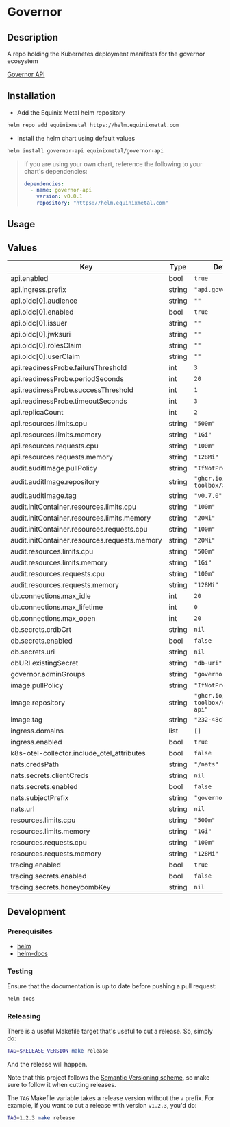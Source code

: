 # Governor

## Description

A repo holding the Kubernetes deployment manifests for the governor ecosystem

[Governor API](https://github.com/metal-toolbox/governor-api)

## Installation

* Add the Equinix Metal helm repository

```bash
helm repo add equinixmetal https://helm.equinixmetal.com
```

* Install the helm chart using default values

```bash
helm install governor-api equinixmetal/governor-api
```

> If you are using your own chart, reference the following to your chart's dependencies:
> ```yaml
> dependencies:
>   - name: governor-api
>     version: v0.0.1
>     repository: "https://helm.equinixmetal.com"
> ```

## Usage

## Values

| Key | Type | Default | Description |
|-----|------|---------|-------------|
| api.enabled | bool | `true` |  |
| api.ingress.prefix | string | `"api.governor"` |  |
| api.oidc[0].audience | string | `""` |  |
| api.oidc[0].enabled | bool | `true` |  |
| api.oidc[0].issuer | string | `""` |  |
| api.oidc[0].jwksuri | string | `""` |  |
| api.oidc[0].rolesClaim | string | `""` |  |
| api.oidc[0].userClaim | string | `""` |  |
| api.readinessProbe.failureThreshold | int | `3` |  |
| api.readinessProbe.periodSeconds | int | `20` |  |
| api.readinessProbe.successThreshold | int | `1` |  |
| api.readinessProbe.timeoutSeconds | int | `3` |  |
| api.replicaCount | int | `2` |  |
| api.resources.limits.cpu | string | `"500m"` |  |
| api.resources.limits.memory | string | `"1Gi"` |  |
| api.resources.requests.cpu | string | `"100m"` |  |
| api.resources.requests.memory | string | `"128Mi"` |  |
| audit.auditImage.pullPolicy | string | `"IfNotPresent"` |  |
| audit.auditImage.repository | string | `"ghcr.io/metal-toolbox/audittail"` |  |
| audit.auditImage.tag | string | `"v0.7.0"` |  |
| audit.initContainer.resources.limits.cpu | string | `"100m"` |  |
| audit.initContainer.resources.limits.memory | string | `"20Mi"` |  |
| audit.initContainer.resources.requests.cpu | string | `"100m"` |  |
| audit.initContainer.resources.requests.memory | string | `"20Mi"` |  |
| audit.resources.limits.cpu | string | `"500m"` |  |
| audit.resources.limits.memory | string | `"1Gi"` |  |
| audit.resources.requests.cpu | string | `"100m"` |  |
| audit.resources.requests.memory | string | `"128Mi"` |  |
| db.connections.max_idle | int | `20` |  |
| db.connections.max_lifetime | int | `0` |  |
| db.connections.max_open | int | `20` |  |
| db.secrets.crdbCrt | string | `nil` |  |
| db.secrets.enabled | bool | `false` |  |
| db.secrets.uri | string | `nil` |  |
| dbURI.existingSecret | string | `"db-uri"` |  |
| governor.adminGroups | string | `"governor-admins"` |  |
| image.pullPolicy | string | `"IfNotPresent"` |  |
| image.repository | string | `"ghcr.io/metal-toolbox/governor-api"` |  |
| image.tag | string | `"232-48c7920f"` |  |
| ingress.domains | list | `[]` |  |
| ingress.enabled | bool | `true` |  |
| k8s-otel-collector.include_otel_attributes | bool | `false` |  |
| nats.credsPath | string | `"/nats"` |  |
| nats.secrets.clientCreds | string | `nil` |  |
| nats.secrets.enabled | bool | `false` |  |
| nats.subjectPrefix | string | `"governor.events"` |  |
| nats.url | string | `nil` |  |
| resources.limits.cpu | string | `"500m"` |  |
| resources.limits.memory | string | `"1Gi"` |  |
| resources.requests.cpu | string | `"100m"` |  |
| resources.requests.memory | string | `"128Mi"` |  |
| tracing.enabled | bool | `true` |  |
| tracing.secrets.enabled | bool | `false` |  |
| tracing.secrets.honeycombKey | string | `nil` |  |

## Development

### Prerequisites

- [helm](https://helm.sh/docs/intro/install/)
- [helm-docs](https://github.com/norwoodj/helm-docs)

### Testing

Ensure that the documentation is up to date before pushing a pull request:

```bash
helm-docs
```

### Releasing

There is a useful Makefile target that's useful to cut a release. So, simply do:

```bash
TAG=$RELEASE_VERSION make release
```

And the release will happen.

Note that this project follows the [Semantic Versioning scheme](https://semver.org/), so
make sure to follow it when cutting releases.

The `TAG` Makefile variable takes a release version without the `v` prefix. For example,
if you want to cut a release with version `v1.2.3`, you'd do:

```bash
TAG=1.2.3 make release
```
